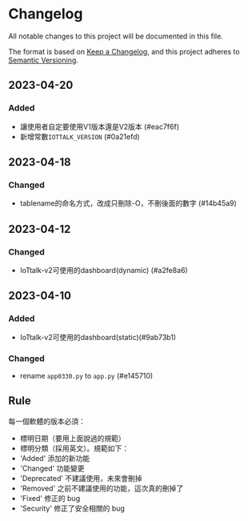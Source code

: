 # Changelog

All notable changes to this project will be documented in this file.

The format is based on [Keep a Changelog](https://keepachangelog.com/en/1.0.0/),
and this project adheres to [Semantic Versioning](https://semver.org/spec/v2.0.0.html).

## 2023-04-20

### Added

- 讓使用者自定要使用V1版本還是V2版本 (#eac7f6f)
- 新增常數`IOTTALK_VERSION` (#0a21efd)

## 2023-04-18

### Changed

- tablename的命名方式，改成只刪除-O，不刪後面的數字 (#14b45a9)

## 2023-04-12

### Changed

- IoTtalk-v2可使用的dashboard(dynamic) (#a2fe8a6)

## 2023-04-10

### Added

- IoTtalk-v2可使用的dashboard(static)(#9ab73b1) 

### Changed

- rename `app0330.py` to `app.py` (#e145710)

## Rule
每一個軟體的版本必須：
* 標明日期（要用上面說過的規範）
* 標明分類（採用英文）。規範如下：  
* 'Added' 添加的新功能  
* 'Changed' 功能變更  
* 'Deprecated' 不建議使用，未來會刪掉  
* 'Removed' 之前不建議使用的功能，這次真的刪掉了  
* 'Fixed' 修正的 bug  
* 'Security' 修正了安全相關的 bug
